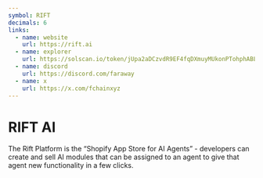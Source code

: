 ```yaml
---
symbol: RIFT
decimals: 6
links:
  - name: website
    url: https://rift.ai
  - name: explorer
    url: https://solscan.io/token/jUpa2aDCzvdR9EF4fqDXmuyMUkonPTohphABLmRkRFj
  - name: discord
    url: https://discord.com/faraway
  - name: x
    url: https://x.com/fchainxyz
---
```


# RIFT AI

The Rift Platform is the “Shopify App Store for AI Agents” - developers can create and sell AI modules that can be assigned to an agent to give that agent new functionality in a few clicks.
